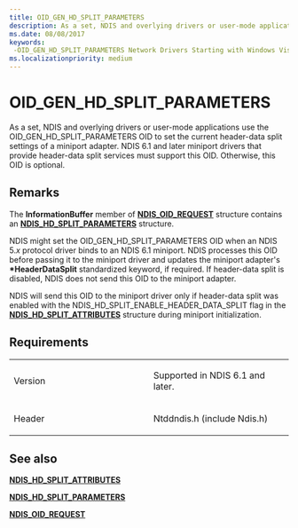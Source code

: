 ```yaml
---
title: OID_GEN_HD_SPLIT_PARAMETERS
description: As a set, NDIS and overlying drivers or user-mode applications use the OID_GEN_HD_SPLIT_PARAMETERS OID to set the current header-data split settings of a miniport adapter.
ms.date: 08/08/2017
keywords: 
 -OID_GEN_HD_SPLIT_PARAMETERS Network Drivers Starting with Windows Vista
ms.localizationpriority: medium
---
```


# OID\_GEN\_HD\_SPLIT\_PARAMETERS


As a set, NDIS and overlying drivers or user-mode applications use the OID\_GEN\_HD\_SPLIT\_PARAMETERS OID to set the current header-data split settings of a miniport adapter. NDIS 6.1 and later miniport drivers that provide header-data split services must support this OID. Otherwise, this OID is optional.

Remarks
-------

The **InformationBuffer** member of [**NDIS\_OID\_REQUEST**](/windows-hardware/drivers/ddi/oidrequest/ns-oidrequest-ndis_oid_request) structure contains an [**NDIS\_HD\_SPLIT\_PARAMETERS**](/windows-hardware/drivers/ddi/ntddndis/ns-ntddndis-_ndis_hd_split_parameters) structure.

NDIS might set the OID\_GEN\_HD\_SPLIT\_PARAMETERS OID when an NDIS 5.*x* protocol driver binds to an NDIS 6.1 miniport. NDIS processes this OID before passing it to the miniport driver and updates the miniport adapter's **\*HeaderDataSplit** standardized keyword, if required. If header-data split is disabled, NDIS does not send this OID to the miniport adapter.

NDIS will send this OID to the miniport driver only if header-data split was enabled with the NDIS\_HD\_SPLIT\_ENABLE\_HEADER\_DATA\_SPLIT flag in the [**NDIS\_HD\_SPLIT\_ATTRIBUTES**](/windows-hardware/drivers/ddi/ndis/ns-ndis-_ndis_hd_split_attributes) structure during miniport initialization.

Requirements
------------

<table>
<colgroup>
<col width="50%" />
<col width="50%" />
</colgroup>
<tbody>
<tr class="odd">
<td><p>Version</p></td>
<td><p>Supported in NDIS 6.1 and later.</p></td>
</tr>
<tr class="even">
<td><p>Header</p></td>
<td>Ntddndis.h (include Ndis.h)</td>
</tr>
</tbody>
</table>

## See also


[**NDIS\_HD\_SPLIT\_ATTRIBUTES**](/windows-hardware/drivers/ddi/ndis/ns-ndis-_ndis_hd_split_attributes)

[**NDIS\_HD\_SPLIT\_PARAMETERS**](/windows-hardware/drivers/ddi/ntddndis/ns-ntddndis-_ndis_hd_split_parameters)

[**NDIS\_OID\_REQUEST**](/windows-hardware/drivers/ddi/oidrequest/ns-oidrequest-ndis_oid_request)

 

